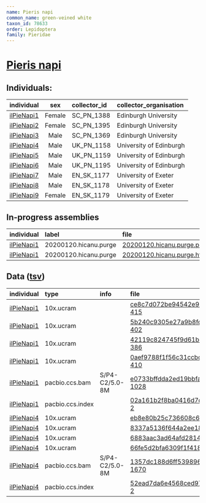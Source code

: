 ```yaml
---
name: Pieris napi
common_name: green-veined white 
taxon_id: 78633
order: Lepidoptera
family: Pieridae
---
```


# [Pieris napi](https://www.ebi.ac.uk/ena/data/taxonomy/v1/taxon/tax-id/78633)

## Individuals:

| individual | sex | collector_id | collector_organisation |
| :--------- | :-: | :----------- | :--------------------- |
| [ilPieNapi1](ilPieNapi1.md) | Female | SC_PN_1388 | Edinburgh University |
| [ilPieNapi2](ilPieNapi2.md) | Female | SC_PN_1395 | Edinburgh University |
| [ilPieNapi3](ilPieNapi3.md) | Male | SC_PN_1369 | Edinburgh University |
| [ilPieNapi4](ilPieNapi4.md) | Male | UK_PN_1158 | University of Edinburgh |
| [ilPieNapi5](ilPieNapi5.md) | Male | UK_PN_1159 | University of Edinburgh |
| [ilPieNapi6](ilPieNapi6.md) | Male | UK_PN_1195 | University of Edinburgh |
| [ilPieNapi7](ilPieNapi7.md) | Male | EN_SK_1177 | University of Exeter |
| [ilPieNapi8](ilPieNapi8.md) | Male | EN_SK_1178 | University of Exeter |
| [ilPieNapi9](ilPieNapi9.md) | Female | EN_SK_1179 | University of Exeter |

## In-progress assemblies

| individual | label | file |
| :--------- | :---- | :--- |
| [ilPieNapi1](ilPieNapi1.md) | 20200120.hicanu.purge | [20200120.hicanu.purge.prim.fasta.gz](https://darwin.cog.sanger.ac.uk/insects/Pieris_napi/ilPieNapi1/assemblies/working/20200120.hicanu.purge/20200120.hicanu.purge.prim.fasta.gz) |
| [ilPieNapi1](ilPieNapi1.md) | 20200120.hicanu.purge | [20200120.hicanu.purge.htig.fasta.gz](https://darwin.cog.sanger.ac.uk/insects/Pieris_napi/ilPieNapi1/assemblies/working/20200120.hicanu.purge/20200120.hicanu.purge.htig.fasta.gz) |

## Data ([tsv](Pieris_napi_data.tsv))

| individual | type | info | file |
| :--------- | :--- | :--- | :--- |
| [ilPieNapi1](ilPieNapi1.md) | 10x.ucram |  | [ce8c7d072be94542e93df964daad8011-415](https://darwin.cog.sanger.ac.uk/insects/Pieris_napi/ilPieNapi1/genomic_data/10x/32820_4%235.cram) |
| [ilPieNapi1](ilPieNapi1.md) | 10x.ucram |  | [5b240c9305e27a9b8fc09893b9c42812-402](https://darwin.cog.sanger.ac.uk/insects/Pieris_napi/ilPieNapi1/genomic_data/10x/32820_4%236.cram) |
| [ilPieNapi1](ilPieNapi1.md) | 10x.ucram |  | [42119c824745f9d61b703911cf47cab0-386](https://darwin.cog.sanger.ac.uk/insects/Pieris_napi/ilPieNapi1/genomic_data/10x/32820_4%237.cram) |
| [ilPieNapi1](ilPieNapi1.md) | 10x.ucram |  | [0aef9788f1f56c31ccbc7b8b218a4119-410](https://darwin.cog.sanger.ac.uk/insects/Pieris_napi/ilPieNapi1/genomic_data/10x/32820_4%238.cram) |
| [ilPieNapi1](ilPieNapi1.md) | pacbio.ccs.bam | S/P4-C2/5.0-8M | [e0733bffdda2ed19bbfabbc0b4748de0-1028](https://darwin.cog.sanger.ac.uk/insects/Pieris_napi/ilPieNapi1/genomic_data/pacbio/m64089_200107_170201.ccs.bam) |
| [ilPieNapi1](ilPieNapi1.md) | pacbio.ccs.index |  | [02a161b2f8ba0416d7df41a2e8baab76-2](https://darwin.cog.sanger.ac.uk/insects/Pieris_napi/ilPieNapi1/genomic_data/pacbio/m64089_200107_170201.ccs.bam.pbi) |
| [ilPieNapi4](ilPieNapi4.md) | 10x.ucram |  | [eb8e80b25c736608c6dcb7577f3ca574](https://darwin.cog.sanger.ac.uk/insects/Pieris_napi/ilPieNapi4/genomic_data/10x/30996_7%231.cram) |
| [ilPieNapi4](ilPieNapi4.md) | 10x.ucram |  | [8337a5136f644a2ee18ddfc1c877993e](https://darwin.cog.sanger.ac.uk/insects/Pieris_napi/ilPieNapi4/genomic_data/10x/30996_7%232.cram) |
| [ilPieNapi4](ilPieNapi4.md) | 10x.ucram |  | [6883aac3ad64afd2814fa9027acf8375](https://darwin.cog.sanger.ac.uk/insects/Pieris_napi/ilPieNapi4/genomic_data/10x/30996_7%233.cram) |
| [ilPieNapi4](ilPieNapi4.md) | 10x.ucram |  | [66fe5d2bfa6309f1f418f808a312c18a](https://darwin.cog.sanger.ac.uk/insects/Pieris_napi/ilPieNapi4/genomic_data/10x/30996_7%234.cram) |
| [ilPieNapi4](ilPieNapi4.md) | pacbio.ccs.bam | S/P4-C2/5.0-8M | [1357dc188d6ff5398964168953ef79d7-1670](https://darwin.cog.sanger.ac.uk/insects/Pieris_napi/ilPieNapi4/genomic_data/pacbio/m64094_200221_161420.ccs.bam) |
| [ilPieNapi4](ilPieNapi4.md) | pacbio.ccs.index |  | [52ead7da6e4568ced97f87d630d7d955-2](https://darwin.cog.sanger.ac.uk/insects/Pieris_napi/ilPieNapi4/genomic_data/pacbio/m64094_200221_161420.ccs.bam.pbi) |
